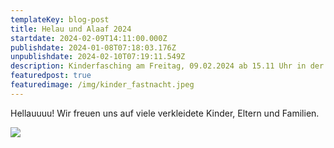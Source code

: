 ```yaml
---
templateKey: blog-post
title: Helau und Alaaf 2024
startdate: 2024-02-09T14:11:00.000Z
publishdate: 2024-01-08T07:18:03.176Z
unpublishdate: 2024-02-10T07:19:11.549Z
description: Kinderfasching am Freitag, 09.02.2024 ab 15.11 Uhr in der Turnhalle Unzenberg
featuredpost: true
featuredimage: /img/kinder_fastnacht.jpeg
---
```

Hellauuuu! Wir freuen uns auf viele verkleidete Kinder, Eltern und Familien.

![](/img/kinderfasching_2024.jpeg)